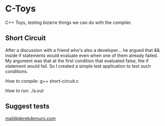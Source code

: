 # C-Toys
C++ Toys, testing bizarre things we can do with the compiler.

## Short Circuit
After a discussion with a friend who's also a developer... he argued that && inside if statements would evaluate
even when one of them already failed.
My argument was that at the first condition that evaluated false, the if statement would fail.
So I created a simple test application to test such conditions.

_How to compile:_
g++ short-circuit.c

_How to run:_
./a.out

## Suggest tests
mail@derekdemuro.com
